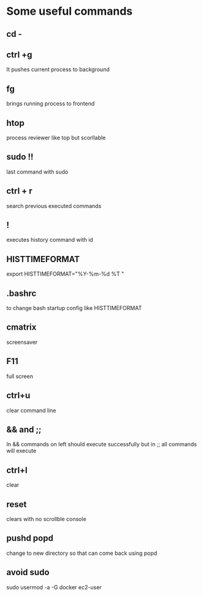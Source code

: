 # Some useful commands

## cd -

## ctrl +g 
It pushes current process to background

## fg
brings running process to frontend

## htop
process reviewer like top but scorllable

## sudo !!
last command with sudo

## ctrl + r
search previous executed commands

## !<history id>
executes history command with id

## HISTTIMEFORMAT
export HISTTIMEFORMAT="%Y-%m-%d %T "

## .bashrc
to change bash startup config like HISTTIMEFORMAT

## cmatrix
screensaver

## F11
full screen

## ctrl+u
clear command line

## && and ;;
In && commands on left should execute successfully but in ;; all commands will execute

## ctrl+l
clear

## reset
clears with no scrollble console

## pushd popd
change to new directory so that can come back using popd

## avoid sudo
sudo usermod -a -G docker ec2-user
